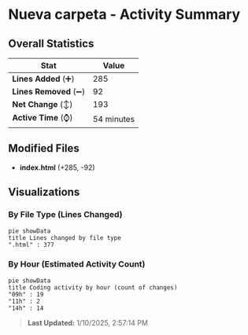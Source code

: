 # Nueva carpeta - Activity Summary 

## Overall Statistics

| Stat                   | Value                                                             |
| ---------------------- | ----------------------------------------------------------------- |
| **Lines Added** (➕)   | 285                                          |
| **Lines Removed** (➖) | 92                                        |
| **Net Change** (↕)    | 193                |
| **Active Time** (⌚)   | 54 minutes |


## Modified Files
- **index.html** (+285, -92)

## Visualizations

### By File Type (Lines Changed)

```mermaid
pie showData
title Lines changed by file type
".html" : 377
```

### By Hour (Estimated Activity Count)

```mermaid
pie showData
title Coding activity by hour (count of changes)
"09h" : 19
"11h" : 2
"14h" : 14
```


> **Last Updated:** 1/10/2025, 2:57:14 PM